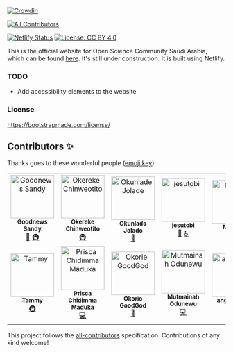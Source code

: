 [![Crowdin](https://badges.crowdin.net/oscsa-website-translation/localized.svg)](https://crowdin.com/project/oscsa-website-translation)
<!-- ALL-CONTRIBUTORS-BADGE:START - Do not remove or modify this section -->
[![All Contributors](https://img.shields.io/badge/all_contributors-12-orange.svg?style=flat-square)](#contributors-)
<!-- ALL-CONTRIBUTORS-BADGE:END -->
[![Netlify Status](https://api.netlify.com/api/v1/badges/f9f4f640-c6b5-44be-844b-78e7fa03282e/deploy-status)](https://app.netlify.com/sites/oscksa/deploys)
[![License: CC BY 4.0](https://img.shields.io/badge/License-CC_BY_4.0-lightgrey.svg)](https://creativecommons.org/licenses/by/4.0/)


This is the official website for Open Science Community Saudi Arabia, which can be found [here](https://osc-ksa.com/). It's still under construction. It is built using Netlify.

### TODO
- Add accessibility elements to the website

### License
https://bootstrapmade.com/license/

## Contributors ✨

Thanks goes to these wonderful people ([emoji key](https://allcontributors.org/docs/en/emoji-key)):

<!-- ALL-CONTRIBUTORS-LIST:START - Do not remove or modify this section -->
<!-- prettier-ignore-start -->
<!-- markdownlint-disable -->
<table>
  <tbody>
    <tr>
      <td align="center"><a href="https://goodnewssandy.netlify.app/"><img src="https://avatars.githubusercontent.com/u/54219127?v=4?s=100" width="100px;" alt="Goodnews Sandy"/><br /><sub><b>Goodnews Sandy</b></sub></a><br /><a href="https://github.com/Open-Science-Community-Saudi-Arabia/OSCSA_Website/issues?q=author%3Asandygudie" title="Bug reports">🐛</a> <a href="#infra-sandygudie" title="Infrastructure (Hosting, Build-Tools, etc)">🚇</a></td>
      <td align="center"><a href="http://okereke.dev"><img src="https://avatars.githubusercontent.com/u/65835404?v=4?s=100" width="100px;" alt="Okereke Chinweotito"/><br /><sub><b>Okereke Chinweotito</b></sub></a><br /><a href="#infra-okerekechinweotito" title="Infrastructure (Hosting, Build-Tools, etc)">🚇</a></td>
      <td align="center"><a href="https://www.linkedin.com/in/jolade-okunlade-1840a6138"><img src="https://avatars.githubusercontent.com/u/99138852?v=4?s=100" width="100px;" alt="Okunlade Jolade"/><br /><sub><b>Okunlade Jolade</b></sub></a><br /><a href="https://github.com/Open-Science-Community-Saudi-Arabia/OSCSA_Website/issues?q=author%3AJolah1" title="Bug reports">🐛</a></td>
      <td align="center"><a href="https://github.com/jesutobi"><img src="https://avatars.githubusercontent.com/u/43034407?v=4?s=100" width="100px;" alt="jesutobi"/><br /><sub><b>jesutobi</b></sub></a><br /><a href="https://github.com/Open-Science-Community-Saudi-Arabia/OSCSA_Website/commits?author=jesutobi" title="Documentation">📖</a> <a href="#a11y-jesutobi" title="Accessibility">️️️️♿️</a></td>
      <td align="center"><a href="https://github.com/mildrette"><img src="https://avatars.githubusercontent.com/u/99267408?v=4?s=100" width="100px;" alt="Mildred"/><br /><sub><b>Mildred</b></sub></a><br /><a href="https://github.com/Open-Science-Community-Saudi-Arabia/OSCSA_Website/issues?q=author%3Amildrette" title="Bug reports">🐛</a></td>
      <td align="center"><a href="https://asmakacem.me/"><img src="https://avatars.githubusercontent.com/u/73066984?v=4?s=100" width="100px;" alt="Asma Kacem"/><br /><sub><b>Asma Kacem</b></sub></a><br /><a href="#ideas-AsmaKacem1" title="Ideas, Planning, & Feedback">🤔</a> <a href="#infra-AsmaKacem1" title="Infrastructure (Hosting, Build-Tools, etc)">🚇</a></td>
      <td align="center"><a href="https://realrichi3.github.io"><img src="https://avatars.githubusercontent.com/u/76791916?v=4?s=100" width="100px;" alt="Richie"/><br /><sub><b>Richie</b></sub></a><br /><a href="#infra-RealRichi3" title="Infrastructure (Hosting, Build-Tools, etc)">🚇</a></td>
    </tr>
    <tr>
      <td align="center"><a href="https://github.com/Tammy-Ajoko"><img src="https://avatars.githubusercontent.com/u/109901395?v=4?s=100" width="100px;" alt="Tammy"/><br /><sub><b>Tammy</b></sub></a><br /><a href="#infra-Tammy-Ajoko" title="Infrastructure (Hosting, Build-Tools, etc)">🚇</a></td>
      <td align="center"><a href="https://github.com/Priceless-P"><img src="https://avatars.githubusercontent.com/u/88077456?v=4?s=100" width="100px;" alt="Prisca Chidimma Maduka"/><br /><sub><b>Prisca Chidimma Maduka</b></sub></a><br /><a href="https://github.com/Open-Science-Community-Saudi-Arabia/OSCSA_Website/commits?author=Priceless-P" title="Code">💻</a></td>
      <td align="center"><a href="https://github.com/GuddyTech"><img src="https://avatars.githubusercontent.com/u/112786412?v=4?s=100" width="100px;" alt="Okorie GoodGod"/><br /><sub><b>Okorie GoodGod</b></sub></a><br /><a href="https://github.com/Open-Science-Community-Saudi-Arabia/OSCSA_Website/issues?q=author%3AGuddyTech" title="Bug reports">🐛</a></td>
      <td align="center"><a href="https://github.com/mutmainaho"><img src="https://avatars.githubusercontent.com/u/66721821?v=4?s=100" width="100px;" alt="Mutmainah Odunewu"/><br /><sub><b>Mutmainah Odunewu</b></sub></a><br /><a href="https://github.com/Open-Science-Community-Saudi-Arabia/OSCSA_Website/commits?author=mutmainaho" title="Code">💻</a></td>
      <td align="center"><a href="https://github.com/angemaggy"><img src="https://avatars.githubusercontent.com/u/100047512?v=4?s=100" width="100px;" alt="angemaggy"/><br /><sub><b>angemaggy</b></sub></a><br /><a href="#content-angemaggy" title="Content">🖋</a></td>
    </tr>
  </tbody>
</table>

<!-- markdownlint-restore -->
<!-- prettier-ignore-end -->

<!-- ALL-CONTRIBUTORS-LIST:END -->

This project follows the [all-contributors](https://github.com/all-contributors/all-contributors) specification. Contributions of any kind welcome!
